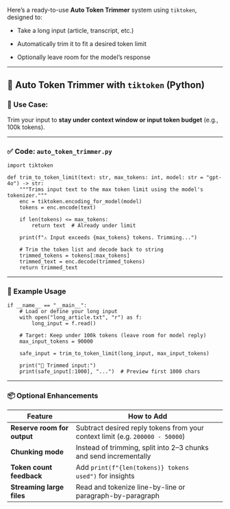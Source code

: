 Here’s a ready-to-use **Auto Token Trimmer** system using `tiktoken`, designed to:

- Take a long input (article, transcript, etc.)
    
- Automatically trim it to fit a desired token limit
    
- Optionally leave room for the model’s response
    

---

## 🧩 Auto Token Trimmer with `tiktoken` (Python)

### 🔧 Use Case:

Trim your input to **stay under context window or input token budget** (e.g., 100k tokens).

---

### ✅ Code: `auto_token_trimmer.py`

```
import tiktoken  
  
def trim_to_token_limit(text: str, max_tokens: int, model: str = "gpt-4o") -> str:  
    """Trims input text to the max token limit using the model's tokenizer."""  
    enc = tiktoken.encoding_for_model(model)  
    tokens = enc.encode(text)  
  
    if len(tokens) <= max_tokens:  
        return text  # Already under limit  
  
    print(f"⚠️ Input exceeds {max_tokens} tokens. Trimming...")  
  
    # Trim the token list and decode back to string  
    trimmed_tokens = tokens[:max_tokens]  
    trimmed_text = enc.decode(trimmed_tokens)  
    return trimmed_text
```

---

### 🧪 Example Usage

```
if __name__ == "__main__":  
    # Load or define your long input  
    with open("long_article.txt", "r") as f:  
        long_input = f.read()  
  
    # Target: Keep under 100k tokens (leave room for model reply)  
    max_input_tokens = 90000  
  
    safe_input = trim_to_token_limit(long_input, max_input_tokens)  
      
    print("🧾 Trimmed input:")  
    print(safe_input[:1000], "...")  # Preview first 1000 chars
```

---

### 📦 Optional Enhancements

| Feature                     | How to Add                                                                    |
| --------------------------- | ----------------------------------------------------------------------------- |
| **Reserve room for output** | Subtract desired reply tokens from your context limit (e.g. `200000 - 50000`) |
| **Chunking mode**           | Instead of trimming, split into 2–3 chunks and send incrementally             |
| **Token count feedback**    | Add `print(f"{len(tokens)} tokens used")` for insights                        |
| **Streaming large files**   | Read and tokenize line-by-line or paragraph-by-paragraph                      |
